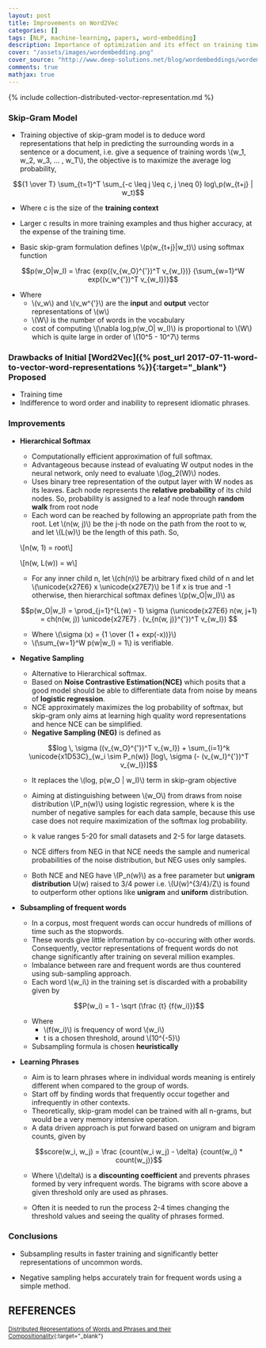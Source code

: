 ```yaml
---
layout: post
title: Improvements on Word2Vec
categories: []
tags: [NLP, machine-learning, papers, word-embedding]
description: Importance of optimization and its effect on training time for Word2Vec. Effective utilization of Hierarchical Softmax, Negative Sampling and Subsampling of frequent words.
cover: "/assets/images/wordembedding.png"
cover_source: "http://www.deep-solutions.net/blog/wordembeddings/wordembedding.png"
comments: true
mathjax: true
---
```


{% include collection-distributed-vector-representation.md %}

### Skip-Gram Model
* Training objective of skip-gram model is to deduce word representations that help in predicting the surrounding words in a sentence or a document, i.e. give a sequence of training words \\(w_1, w_2, w_3, ... , w_T\\), the objective is to maximize the average log probability, 

$${1 \over T} \sum_{t=1}^T \sum_{-c \leq j \leq c, j \neq 0} log\,p(w_{t+j} | w_t)$$

  * Where c is the size of the **training context**
  * Larger c results in more training examples and thus higher accuracy, at the expense of the training time.

* Basic skip-gram formulation defines \\(p(w_{t+j}\|w_t)\\) using softmax function

$$p(w_O|w_I) = \frac {exp((v_{w_O}^{'})^T v_{w_I})} {\sum_{w=1}^W exp((v_w^{'})^T v_{w_I})}$$

  * Where
    * \\(v_w\\) and \\(v_w^{\'}\\) are the **input** and **output** vector representations of \\(w\\)
    * \\(W\\) is the number of words in the vocabulary
    * cost of computing \\(\nabla log\,p(w_O\| w_I)\\) is proportional to \\(W\\) which is quite large in order of \\(10^5 - 10^7\\) terms

### Drawbacks of Initial [Word2Vec]({% post_url 2017-07-11-word-to-vector-word-representations %}){:target="_blank"} Proposed


* Training time
* Indifference to word order and inability to represent idiomatic phrases.

### Improvements

* **Hierarchical Softmax**
  * Computationally efficient approximation of full softmax.
  * Advantageous because instead of evaluating W output nodes in the neural network, only need to evaluate \\(log_2(W)\\) nodes.
  * Uses binary tree representation of the output layer with W nodes as its leaves. Each node represents the **relative probability** of its child nodes. So, probability is assigned to a leaf node through **random walk** from root node
  * Each word can be reached by following an appropriate path from the root. Let \\(n(w, j)\\) be the j-th node on the path from the root to w, and let \\(L(w)\\) be the length of this path. So,

  \\[n(w, 1) = root\\]

  \\[n(w, L(w)) = w\\]

  * For any inner child n, let \\(ch(n)\\) be arbitrary fixed child of n and let \\(\unicode{x27E6} x \unicode{x27E7}\\) be 1 if x is true and -1 otherwise, then hierarchical softmax defines \\(p(w_O\|w_I)\\) as 

  $$p(w_O|w_I) = \prod_{j=1}^{L(w) - 1} \sigma (\unicode{x27E6} n(w, j+1) = ch(n(w, j)) \unicode{x27E7} . (v_{n(w, j)}^{'})^T v_{w_I}) $$

    * Where \\(\sigma (x) = {1 \over (1 + exp(-x))}\\)
  * \\(\sum_{w=1}^W p(w\|w_I) = 1\\) is verifiable.

* **Negative Sampling**
  * Alternative to Hierarchical softmax.
  * Based on **Noise Contrastive Estimation(NCE)** which posits that a good model should be able to differentiate data from noise by means of **logistic regression**.
  * NCE approximately maximizes the log probability of softmax, but skip-gram only aims at learning high quality word representations and hence NCE can be simplified.
  * **Negative Sampling (NEG)** is defined as

  $$log \, \sigma ((v_{w_O}^{'})^T v_{w_I}) + \sum_{i=1}^k \unicode{x1D53C}_{w_i \sim P_n(w)} [log\, \sigma (- (v_{w_I}^{'})^T v_{w_I})]$$

  * It replaces the \\(log\, p(w_O \| w_I)\\) term in skip-gram objective

  * Aiming at distinguishing between \\(w_O\\) from draws from noise distribution \\(P_n(w)\\) using logistic regression, where k is the number of negative samples for each data sample, because this use case does not require maximization of the softmax log probability.

  * k value ranges 5-20 for small datasets and 2-5 for large datasets.

  * NCE differs from NEG in that NCE needs the sample and numerical probabilities of the noise distribution, but NEG uses only samples.

  * Both NCE and NEG have \\(P_n(w)\\) as a free parameter but **unigram distribution** U(w) raised to 3/4 power i.e. \\(U(w)^{3/4}/Z\\) is found to outperform other options like **unigram** and **uniform** distribution.

* **Subsampling of frequent words**
  * In a corpus, most frequent words can occur hundreds of millions of time such as the stopwords.
  * These words give little information by co-occuring with other words. Consequently, vector representations of frequent words do not change significantly after training on several million examples.
  * Imbalance between rare and frequent words are thus countered using sub-sampling approach.
  * Each word \\(w_i\\) in the training set is discarded with a probability given by

  $$P(w_i) = 1 - \sqrt (\frac {t} {f(w_i)})$$

  * Where
    * \\(f(w_i)\\) is frequency of word \\(w_i\\)
    * t is a chosen threshold, around \\(10^{-5}\\)
  * Subsampling formula is chosen **heuristically**

* **Learning Phrases**
  * Aim is to learn phrases where in individual words meaning is entirely different when compared to the group of words.
  * Start off by finding words that frequently occur together and infrequently in other contexts.
  * Theoretically, skip-gram model can be trained with all n-grams, but would be a very memory intensive operation.
  * A data driven approach is put forward based on unigram and bigram counts, given by

  $$score(w_i, w_j) = \frac {count(w_i w_j) - \delta} {count(w_i) * count(w_j)}$$

    * Where \\(\delta\\) is a **discounting coefficient** and prevents phrases formed by very infrequent words. The bigrams with score above a given threshold only are used as phrases.

  * Often it is needed to run the process 2-4 times changing the threshold values and seeing the quality of phrases formed.

### Conclusions

* Subsampling results in faster training and significantly better representations of uncommon words.

* Negative sampling helps accurately train for frequent words using a simple method.


## REFERENCES

<small>[Distributed Representations of Words and Phrases and their Compositionality](http://web2.cs.columbia.edu/~blei/seminar/2016_discrete_data/readings/MikolovSutskeverChenCorradoDean2013.pdf){:target="_blank"}</small>